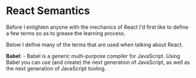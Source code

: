 # React Semantics

Before I enlighten anyone with the mechanics of React I'd first like to define a few terms so as to grease the learning process. 

Below I define many of the terms that are used when talking about React.

**Babel**: - Babel is a generic multi-purpose compiler for JavaScript. Using Babel you can use (and create) the next generation of JavaScript, as well as the next generation of JavaScript tooling.











